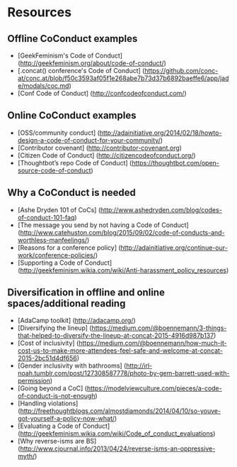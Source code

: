 # Resources

## Offline CoConduct examples
- [GeekFeminism's Code of Conduct] (http://geekfeminism.org/about/code-of-conduct/)
- [.concat() conference's Code of Conduct] (https://github.com/conc-at/conc.at/blob/f50c3593af05f1e268abe7b73d37b6892baeffe6/app/jade/modals/coc.md)
- [Conf Code of Conduct] (http://confcodeofconduct.com/)

## Online CoConduct examples
- [OSS/community conduct] (http://adainitiative.org/2014/02/18/howto-design-a-code-of-conduct-for-your-community/)
- [Contributor covenant] (http://contributor-covenant.org)
- [Citizen Code of Conduct] (http://citizencodeofconduct.org/)
- [Thoughtbot’s repo Code of Conduct] (https://thoughtbot.com/open-source-code-of-conduct)

## Why a CoConduct is needed
- [Ashe Dryden 101 of CoCs] (http://www.ashedryden.com/blog/codes-of-conduct-101-faq)
- [The message you send by not having a Code of Conduct] (http://www.catehuston.com/blog/2015/09/02/code-of-conducts-and-worthless-manfeelings/)
- [Reasons for a conference policy] (http://adainitiative.org/continue-our-work/conference-policies/)
- [Supporting a Code of Conduct] (http://geekfeminism.wikia.com/wiki/Anti-harassment_policy_resources)

## Diversification in offline and online spaces/additional reading
- [AdaCamp toolkit] (http://adacamp.org/)
- [Diversifying the lineup] (https://medium.com/@boennemann/3-things-that-helped-to-diversify-the-lineup-at-concat-2015-4916d987b137)
- [Cost of inclusivity] (https://medium.com/@boennemann/how-much-it-cost-us-to-make-more-attendees-feel-safe-and-welcome-at-concat-2015-2bc51d4df656)
- [Gender inclusivity with bathrooms] (http://irl-noah.tumblr.com/post/127308587778/photo-by-gem-barrett-used-with-permission)
- [Going beyond a CoC] (https://modelviewculture.com/pieces/a-code-of-conduct-is-not-enough)
- [Handling violations] (http://freethoughtblogs.com/almostdiamonds/2014/04/10/so-youve-got-yourself-a-policy-now-what/)
- [Evaluating a Code of Conduct] (http://geekfeminism.wikia.com/wiki/Code_of_conduct_evaluations)
- [Why reverse-isms are BS] (http://www.cjournal.info/2013/04/24/reverse-isms-an-oppressive-myth/)